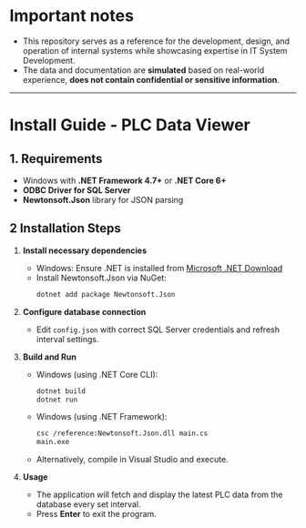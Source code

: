 # **Important notes**
- This repository serves as a reference for the development, design, and operation of internal systems while showcasing expertise in IT System Development.
- The data and documentation are **simulated** based on real-world experience,
**does not contain confidential or sensitive information**.
---
# Install Guide - PLC Data Viewer

## 1️. Requirements  
- Windows with **.NET Framework 4.7+** or **.NET Core 6+**  
- **ODBC Driver for SQL Server**  
- **Newtonsoft.Json** library for JSON parsing  

## 2️ Installation Steps  

1. **Install necessary dependencies**  
   - Windows: Ensure .NET is installed from [Microsoft .NET Download](https://dotnet.microsoft.com/en-us/download)  
   - Install Newtonsoft.Json via NuGet:  
     ```sh
     dotnet add package Newtonsoft.Json
     ```

2. **Configure database connection**  
   - Edit `config.json` with correct SQL Server credentials and refresh interval settings.  

3. **Build and Run**  
   - Windows (using .NET Core CLI):  
     ```sh
     dotnet build
     dotnet run
     ```
   - Windows (using .NET Framework):  
     ```sh
     csc /reference:Newtonsoft.Json.dll main.cs
     main.exe
     ```
   - Alternatively, compile in Visual Studio and execute.

4. **Usage**  
   - The application will fetch and display the latest PLC data from the database every set interval.  
   - Press **Enter** to exit the program.
